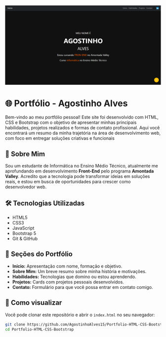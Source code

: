 ![Preview do site](img/imagem%20do%20site.png)

# 🌐 Portfólio - Agostinho Alves

Bem-vindo ao meu portfólio pessoal!
Este site foi desenvolvido com HTML, CSS e Bootstrap com o objetivo de apresentar minhas principais habilidades, projetos realizados e formas de contato profissional. Aqui você encontrará um resumo da minha trajetória na área de desenvolvimento web, com foco em entregar soluções criativas e funcionais


## 🧠 Sobre Mim

Sou um estudante de Informática no Ensino Médio Técnico, atualmente me aprofundando em desenvolvimento **Front-End** pelo programa **Amontada Valley**. Acredito que a tecnologia pode transformar ideias em soluções reais, e estou em busca de oportunidades para crescer como desenvolvedor web.

## 🛠️ Tecnologias Utilizadas

- HTML5
- CSS3
- JavaScript
- Bootstrap 5
- Git & GitHub

## 💼 Seções do Portfólio

- **Início:** Apresentação com nome, formação e objetivo.
- **Sobre Mim:** Um breve resumo sobre minha história e motivações.
- **Habilidades:** Tecnologias que domino ou estou aprendendo.
- **Projetos:** Cards com projetos pessoais desenvolvidos.
- **Contato:** Formulário para que você possa entrar em contato comigo.

## 🚀 Como visualizar

Você pode clonar este repositório e abrir o `index.html` no seu navegador:

```bash
git clone https://github.com/AgostinhoAlves15/Portfolio-HTML-CSS-Bootstrap.git
cd Portfolio-HTML-CSS-Bootstrap
